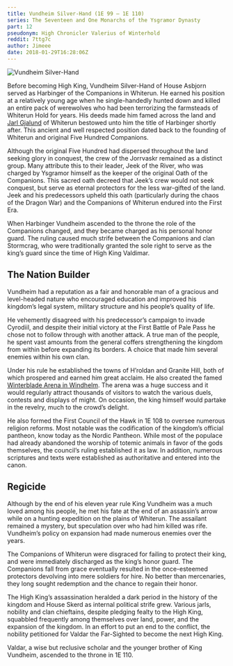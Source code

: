 ```yaml
---
title: Vundheim Silver-Hand (1E 99 — 1E 110)
series: The Seventeen and One Monarchs of the Ysgramor Dynasty
part: 12
pseudonym: High Chronicler Valerius of Winterhold
reddit: 7ttg7c
author: Jimeee
date: 2018-01-29T16:28:06Z
---
```


![Vundheim Silver-Hand][banner]

Before becoming High King, Vundheim Silver-Hand of House Asbjorn served as
Harbinger of the Companions in Whiterun. He earned his position at a relatively
young age when he single-handedly hunted down and killed an entire pack of
werewolves who had been terrorizing the farmsteads of Whiterun Hold for years.
His deeds made him famed across the land and [Jarl Gjalund][0] of Whiterun
bestowed unto him the title of Harbinger shortly after. This ancient and well
respected position dated back to the founding of Whiterun and original Five
Hundred Companions.

Although the original Five Hundred had dispersed throughout the land seeking
glory in conquest, the crew of the Jorrvaskr remained as a distinct group. Many
attribute this to their leader, Jeek of the River, who was charged by Ysgramor
himself as the keeper of the original Oath of the Companions. This sacred oath
decreed that Jeek’s crew would not seek conquest, but serve as eternal
protectors for the less war-gifted of the land. Jeek and his predecessors upheld
this oath (particularly during the chaos of the Dragon War) and the Companions
of Whiterun endured into the First Era.

When Harbinger Vundheim ascended to the throne the role of the Companions
changed, and they became charged as his personal honor guard. The ruling caused
much strife between the Companions and clan Stormcrag, who were traditionally
granted the sole right to serve as the king’s guard since the time of High King
Valdimar.

## The Nation Builder

Vundheim had a reputation as a fair and honorable man of a gracious and
level-headed nature who encouraged education and improved his kingdom’s legal
system, military structure and his people’s quality of life.

He vehemently disagreed with his predecessor’s campaign to invade Cyrodiil, and
despite their initial victory at the First Battle of Pale Pass he chose not to
follow through with another attack. A true man of the people, he spent vast
amounts from the general coffers strengthening the kingdom from within before
expanding its borders. A choice that made him several enemies within his own
clan.

Under his rule he established the towns of H’roldan and Granite Hill, both of
which prospered and earned him great acclaim. He also created the famed
[Winterblade Arena in Windhelm][1]. The arena was a huge success and it would
regularly attract thousands of visitors to watch the various duels, contests and
displays of might. On occasion, the king himself would partake in the revelry,
much to the crowd’s delight.

He also formed the First Council of the Hawk in 1E 108 to oversee numerous
religion reforms. Most notable was the codification of the kingdom’s official
pantheon, know today as the Nordic Pantheon. While most of the populace had
already abandoned the worship of totemic animals in favor of the gods
themselves, the council’s ruling established it as law. In addition, numerous
scriptures and texts were established as authoritative and entered into the
canon.

## Regicide

Although by the end of his eleven year rule King Vundheim was a much loved among
his people, he met his fate at the end of an assassin’s arrow while on a hunting
expedition on the plains of Whiterun. The assailant remained a mystery, but
speculation over who had him killed was rife. Vundheim’s policy on expansion had
made numerous enemies over the years.

The Companions of Whiterun were disgraced for failing to protect their king, and
were immediately discharged as the king’s honor guard. The Companions fall from
grace eventually resulted in the once-esteemed protectors devolving into mere
soldiers for hire. No better than mercenaries, they long sought redemption and
the chance to regain their honor.

The High King’s assassination heralded a dark period in the history of the
kingdom and House Skerd as internal political strife grew. Various jarls,
nobility and clan chieftains, despite pledging fealty to the High King,
squabbled frequently among themselves over land, power, and the expansion of the
kingdom. In an effort to put an end to the conflict, the nobility petitioned for
Valdar the Far-Sighted to become the next High King.

Valdar, a wise but reclusive scholar and the younger brother of King Vundheim,
ascended to the throne in 1E 110.

[0]: https://en.uesp.net/wiki/Lore:Holdings_of_Jarl_Gjalund
[1]: https://elderscrolls.wikia.com/wiki/Windhelm_Pit
[banner]: ./7ttg7c/banner-vundheim.png

